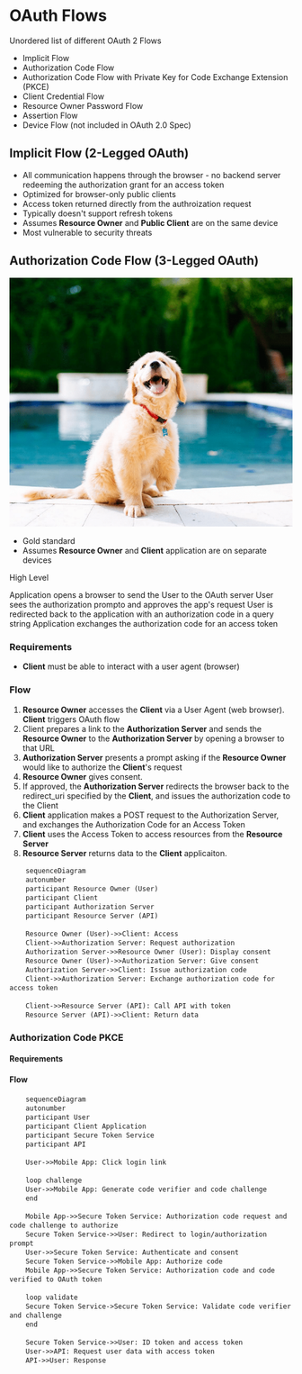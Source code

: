 # OAuth Flows

Unordered list of different OAuth 2 Flows

- Implicit Flow
- Authorization Code Flow
- Authorization Code Flow with Private Key for Code Exchange Extension (PKCE)
- Client Credential Flow
- Resource Owner Password Flow
- Assertion Flow
- Device Flow (not included in OAuth 2.0 Spec)

## Implicit Flow (2-Legged OAuth)

- All communication happens through the browser - no backend server redeeming the authorization grant for an access token
- Optimized for browser-only public clients
- Access token returned directly from the authroization request
- Typically doesn't support refresh tokens
- Assumes **Resource Owner** and **Public Client** are on the same device
- Most vulnerable to security threats

## Authorization Code Flow (3-Legged OAuth)

![oauth-the-dog](./assets/oauth-the-dog.png)

- Gold standard
- Assumes **Resource Owner** and **Client** application are on separate devices

High Level

Application opens a browser to send the User to the OAuth server
User sees the authorization prompto and approves the app's request
User is redirected back to the application with an authorization code in a query string
Application exchanges the authorization code for an access token

### Requirements

- **Client** must be able to interact with a user agent (browser)

### Flow

1. **Resource Owner** accesses the **Client** via a User Agent (web browser). **Client** triggers OAuth flow
2. Client prepares a link to the **Authorization Server** and sends the **Resource Owner** to the **Authorization Server** by opening a browser to that URL
3. **Authorization Server** presents a prompt asking if the **Resource Owner** would like to authorize the **Client**'s request
4. **Resource Owner** gives consent.
5. If approved, the **Authorization Server** redirects the browser back to the redirect_uri specified by the **Client**, and issues the authorization code to the Client
6. **Client** application makes a POST request to the Authorization Server, and exchanges the Authorization Code for an Access Token
7. **Client** uses the Access Token to access resources from the **Resource Server**
8. **Resource Server** returns data to the **Client** applicaiton.

```mermaid
    sequenceDiagram
    autonumber
    participant Resource Owner (User)
    participant Client
    participant Authorization Server
    participant Resource Server (API)

    Resource Owner (User)->>Client: Access
    Client->>Authorization Server: Request authorization
    Authorization Server->>Resource Owner (User): Display consent
    Resource Owner (User)->>Authorization Server: Give consent
    Authorization Server->>Client: Issue authorization code
    Client->>Authorization Server: Exchange authorization code for access token

    Client->>Resource Server (API): Call API with token
    Resource Server (API)->>Client: Return data
```

### Authorization Code PKCE

#### Requirements

#### Flow

```mermaid
    sequenceDiagram
    autonumber
    participant User
    participant Client Application
    participant Secure Token Service
    participant API

    User->>Mobile App: Click login link

    loop challenge
    User->>Mobile App: Generate code verifier and code challenge
    end

    Mobile App->>Secure Token Service: Authorization code request and code challenge to authorize
    Secure Token Service->>User: Redirect to login/authorization prompt
    User->>Secure Token Service: Authenticate and consent
    Secure Token Service->>Mobile App: Authorize code
    Mobile App->>Secure Token Service: Authorization code and code verified to OAuth token

    loop validate
    Secure Token Service->Secure Token Service: Validate code verifier and challenge
    end

    Secure Token Service->>User: ID token and access token
    User->>API: Request user data with access token
    API->>User: Response
```
